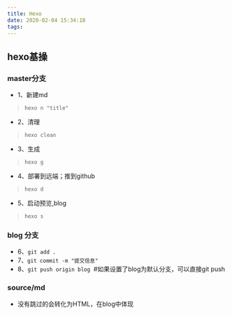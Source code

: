 ```yaml
---
title: Hexo
date: 2020-02-04 15:34:18
tags:
---
```



## hexo基操
### master分支
* 1、新建md			
>`hexo n "title"` 
* 2、清理	
>`hexo clean`
* 3、生成
>`hexo g`
* 4、部署到远端；推到github 			
>`hexo d`
* 5、启动预览,blog 
>`hexo s` 

### blog 分支
* 6、`git add .`
* 7、`git commit -m "提交信息"`
* 8、`git push origin blog` &nbsp;#如果设置了blog为默认分支，可以直接git push


### source/md
* 没有跳过的会转化为HTML，在blog中体现